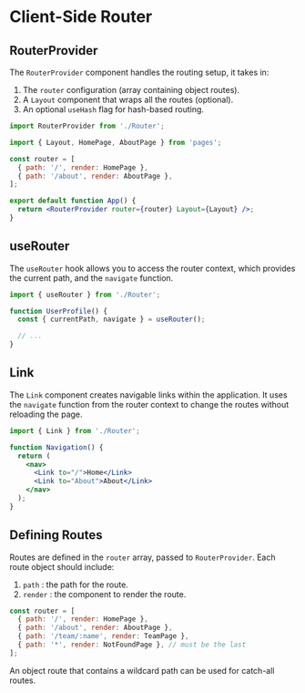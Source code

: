 # Client-Side Router

## RouterProvider

The `RouterProvider` component handles the routing setup, it takes in:

1. The `router` configuration (array containing object routes).
2. A `Layout` component that wraps all the routes (optional).
3. An optional `useHash` flag for hash-based routing.

```jsx
import RouterProvider from './Router';

import { Layout, HomePage, AboutPage } from 'pages';

const router = [
  { path: '/', render: HomePage },
  { path: '/about', render: AboutPage },
];

export default function App() {
  return <RouterProvider router={router} Layout={Layout} />;
}
```

## useRouter

The `useRouter` hook allows you to access the router context, which provides the current path, and the `navigate` function.

```jsx
import { useRouter } from './Router';

function UserProfile() {
  const { currentPath, navigate } = useRouter();

  // ...
}
```

## Link

The `Link` component creates navigable links within the application. It uses the `navigate` function from the router context to change the routes without reloading the page.

```jsx
import { Link } from './Router';

function Navigation() {
  return (
    <nav>
      <Link to="/">Home</Link>
      <Link to="About">About</Link>
    </nav>
  );
}
```

## Defining Routes

Routes are defined in the `router` array, passed to `RouterProvider`. Each route object should include:

1. `path` : the path for the route.
2. `render` : the component to render the route.

```jsx
const router = [
  { path: '/', render: HomePage },
  { path: '/about', render: AboutPage },
  { path: '/team/:name', render: TeamPage },
  { path: '*', render: NotFoundPage }, // must be the last
];
```

An object route that contains a wildcard path can be used for catch-all routes.
